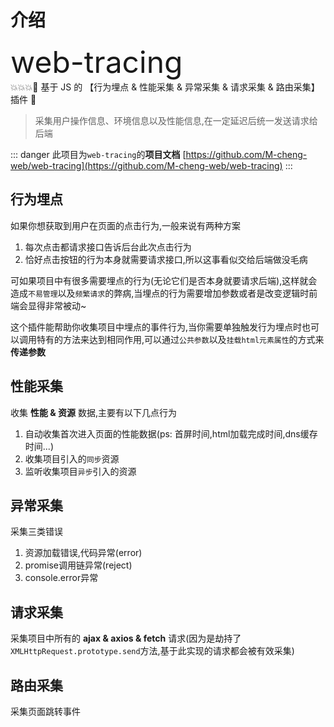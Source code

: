 # 介绍
<font size=7>web-tracing</font><br>
:boom::boom::boom::goat: 基于 JS 的 【行为埋点 & 性能采集 & 异常采集 & 请求采集 & 路由采集】 插件 :dash:

> 采集用户操作信息、环境信息以及性能信息,在一定延迟后统一发送请求给后端

::: danger
此项目为`web-tracing`的**项目文档**
[https://github.com/M-cheng-web/web-tracing](https://github.com/M-cheng-web/web-tracing)
:::

## 行为埋点
如果你想获取到用户在页面的点击行为,一般来说有两种方案
1. 每次点击都请求接口告诉后台此次点击行为
2. 恰好点击按钮的行为本身就需要请求接口,所以这事看似交给后端做没毛病

可如果项目中有很多需要埋点的行为(无论它们是否本身就要请求后端),这样就会造成`不易管理`以及`频繁请求`的弊病,当埋点的行为需要增加参数或者是改变逻辑时前端会显得非常被动~

这个插件能帮助你收集项目中埋点的事件行为,当你需要单独触发行为埋点时也可以调用特有的方法来达到相同作用,可以通过`公共参数`以及`挂载html元素属性`的方式来**传递参数**

## 性能采集
收集 **性能 & 资源** 数据,主要有以下几点行为
1. 自动收集首次进入页面的性能数据(ps: 首屏时间,html加载完成时间,dns缓存时间...)
2. 收集项目引入的`同步`资源
3. 监听收集项目`异步`引入的资源

## 异常采集
采集三类错误
1. 资源加载错误,代码异常(error)
2. promise调用链异常(reject)
3. console.error异常

## 请求采集
采集项目中所有的 **ajax & axios & fetch** 请求(因为是劫持了`XMLHttpRequest.prototype.send`方法,基于此实现的请求都会被有效采集)

## 路由采集
采集页面跳转事件